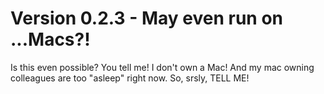 # Version 0.2.3 - May even run on ...Macs?!

Is this even possible? You tell me! I don't own a Mac! And my mac owning 
colleagues are too "asleep" right now. So, srsly, TELL ME!